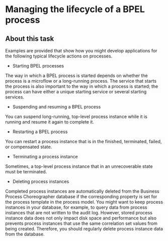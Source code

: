 <!-- image -->

# Managing the lifecycle of a BPEL process

## About this task

Examples are provided that show how you might develop
applications for the following typical lifecycle actions on processes.

- Starting BPEL processes

The way in which a BPEL process is started depends on whether the process is a microflow or a long-running process. The service that starts the process is also important to the way in which a process is started; the process can have either a unique starting service or several starting services.
- Suspending and resuming a BPEL process

You can suspend long-running, top-level process instance while it is running and resume it again to complete it.
- Restarting a BPEL process

You can restart a process instance that is in the finished, terminated, failed, or compensated state.
- Terminating a process instance

Sometimes, a top-level process instance that in an unrecoverable state must be terminated.
- Deleting process instances

Completed process instances are automatically deleted from the Business Process Choreographer database if the corresponding property is set for the process template in the process model. You might want to keep process instances in your database, for example, to query data from process instances that are not written to the audit log. However, stored process instance data does not only impact disk space and performance but also prevents process instances that use the same correlation set values from being created. Therefore, you should regularly delete process instance data from the database.